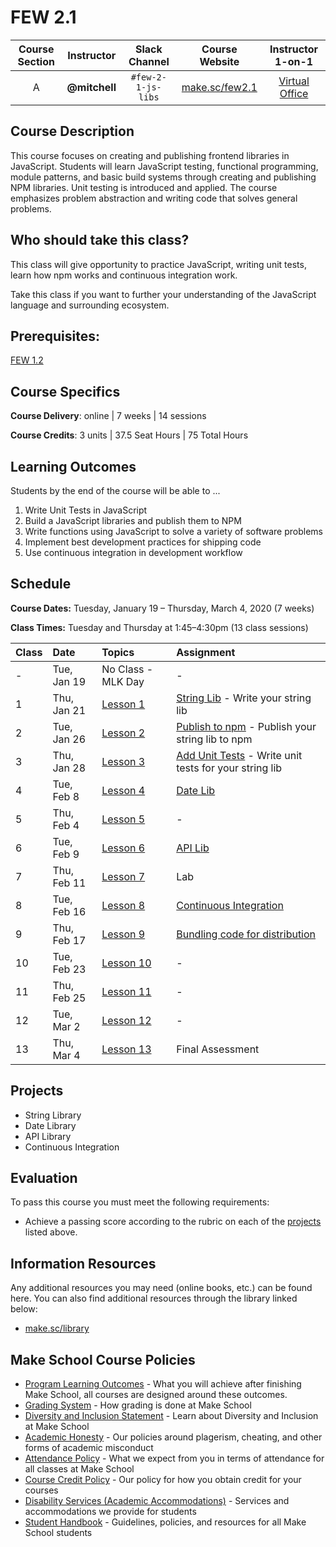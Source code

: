 # FEW 2.1

| Course Section | Instructor | Slack Channel | Course Website | Instructor 1-on-1 |
| :---: | :---: | :---: | :---: | :---: |
| A | **@mitchell** | `#few-2-1-js-libs` | [make.sc/few2.1](https://make.sc/few2.1) | [Virtual Office](https://make.sc/mitchell-zoom) |

## Course Description

This course focuses on creating and publishing frontend libraries in JavaScript. Students will learn JavaScript testing, functional programming, module patterns, and basic build systems through creating and publishing NPM libraries. Unit testing is introduced and applied. The course emphasizes problem abstraction and writing code that solves general problems.

## Who should take this class?

This class will give opportunity to practice JavaScript, writing unit tests, learn how npm works and continuous integration work.

Take this class if you want to further your understanding of the JavaScript language and surrounding ecosystem. 

## Prerequisites:  

[FEW 1.2](https://github.com/Make-School-Courses/FEW-1.2-JavaScript-Foundations)

## Course Specifics

**Course Delivery**: online | 7 weeks | 14 sessions

**Course Credits**: 3 units | 37.5 Seat Hours | 75 Total Hours

## Learning Outcomes

Students by the end of the course will be able to ...

1. Write Unit Tests in JavaScript
1. Build a JavaScript libraries and publish them to NPM
1. Write functions using JavaScript to solve a variety of software problems
1. Implement best development practices for shipping code
1. Use continuous integration in development workflow

## Schedule

**Course Dates:** Tuesday, January 19 – Thursday, March 4, 2020 (7 weeks)

**Class Times:** Tuesday and Thursday at 1:45–4:30pm (13 class sessions)

| Class | Date | Topics | Assignment |
|:------|:-----|:-------|:-----------|
|  -    | Tue, Jan 19 | No Class - MLK Day | - |
|  1    | Thu, Jan 21 | [Lesson 1](./lessons/lesson-01.md) | [String Lib](./assignments/assignment-01.md) - Write your string lib |
|  2    | Tue, Jan 26 | [Lesson 2](./lessons/lesson-02.md) | [Publish to npm](./assignments/assignment-02.md) - Publish your string lib to npm |
|  3    | Thu, Jan 28 | [Lesson 3](./lessons/lesson-03.md) | [Add Unit Tests](./assignments/assignment-03.md) - Write unit tests for your string lib |
|  4    | Tue, Feb 8 | [Lesson 4](./lessons/lesson-04.md) | [Date Lib](./assignments/assignment-07.md) |
|  5    | Thu, Feb 4 | [Lesson 5](./lessons/lesson-05.md) | - |
|  6    | Tue, Feb 9 | [Lesson 6](./lessons/lesson-06.md) | [API Lib](./assignments/assignment-09.md) |
|  7    | Thu, Feb 11 | [Lesson 7](./lessons/lesson-07.md) | Lab |
|  8    | Tue, Feb 16 | [Lesson 8](./lessons/lesson-08.md) | [Continuous Integration](./assignments/assignment-04.md) |
|  9    | Thu, Feb 17 | [Lesson 9](./lessons/lesson-09.md) | [Bundling code for distribution](./assignments/assignment-06.md) |
| 10    | Tue, Feb 23 | [Lesson 10](./lessons/lesson-10.md) | - |
| 11    | Thu, Feb 25 | [Lesson 11](./lessons/lesson-11.md) | - |
| 12    | Tue, Mar 2  | [Lesson 12](./lessons/lesson-12.md) | - |
| 13    | Thu, Mar 4  | [Lesson 13](./lessons/lesson-13.md) | Final Assessment |

<!-- | 14 | Tue, May 13 | [Lesson 14](./lessons/lesson-14.md) | [Present your work](./assignments/assignment-10.md) - Final Presentations | -->

## Projects

- String Library 
- Date Library 
- API Library 
- Continuous Integration

## Evaluation

To pass this course you must meet the following requirements:

- Achieve a passing score according to the rubric on each of the [projects](#projects) listed above.

##  Information Resources

Any additional resources you may need (online books, etc.) can be found here. You can also find additional resources through the library linked below:

- [make.sc/library](http://make.sc/library)

## Make School Course Policies

- [Program Learning Outcomes](https://make.sc/program-learning-outcomes) - What you will achieve after finishing Make School, all courses are designed around these outcomes.
- [Grading System](https://make.sc/grading-system) - How grading is done at Make School
- [Diversity and Inclusion Statement](https://make.sc/diversity-and-inclusion-statement) - Learn about Diversity and Inclusion at Make School
- [Academic Honesty](https://make.sc/academic-honesty-policy) - Our policies around plagerism, cheating, and other forms of academic misconduct 
- [Attendance Policy](https://make.sc/attendance-policy) - What we expect from you in terms of attendance for all classes at Make School
- [Course Credit Policy](https://make.sc/course-credit-policy) - Our policy for how you obtain credit for your courses
- [Disability Services (Academic Accommodations)](https://make.sc/disability-services) - Services and accommodations we provide for students
- [Student Handbook](https://make.sc/student-handbook) - Guidelines, policies, and resources for all Make School students
